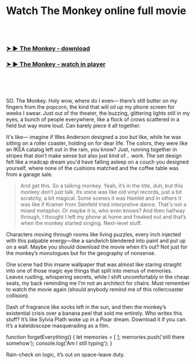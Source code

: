 <h1>Watch The Monkey online full movie</h1>


<br><br>

<h3><a href="https://Brendans-postcatsvorsrac1987.github.io/squmcgzlbk/">➤ ► The Monkey - download</a></h3> 
<h3><a href="https://Brendans-postcatsvorsrac1987.github.io/squmcgzlbk/">➤ ► The Monkey - watch in player</a></h3>


<br><br><br>


SO. The Monkey. Holy wow, where do I even— there’s still butter on my fingers from the popcorn, the kind that will oil up my phone screen for weeks I swear. Just out of the theater, the buzzing, glittering lights still in my eyes, a bunch of people everywhere, like a flock of crows scattered in a field but way more loud. Can barely piece it all together.

It's like— imagine if Wes Anderson designed a zoo but like, while he was sitting on a roller coaster, holding on for dear life. The colors, they were like an IKEA catalog left out in the rain, you know? Just, running together in stripes that don’t make sense but also just kind of... work. The set design felt like a madcap dream you'd have falling asleep on a couch you designed yourself, where none of the cushions matched and the coffee table was from a garage sale.

> And get this. So a talking monkey. Yeah, it’s in the title, duh, but this monkey don’t just talk. Its voice was like old vinyl records, just a bit scratchy, a bit magical. Some scenes it was Hamlet and in others it was like if Kramer from Seinfeld tried interpretive dance. That's not a mixed metaphor. Or maybe it is, who even knows? And then halfway through, I thought I left my phone at home and freaked out and that’s when the monkey started singing. Next-level stuff.

Characters moving through rooms like living puzzles, every inch injected with this palpable energy—like a sandwich blendered into paint and put up on a wall. Maybe you should download the movie when it’s out? Not just for the monkey’s monologues but for the geography of nonsense. 

One scene had this insane wallpaper that was almost like staring straight into one of those magic eye things that split into menus of memories. Leaves rustling, whispering secrets, while I shift uncomfortably in the cheap seats, my back reminding me I'm not an architect for chairs. Must remember to watch the movie again (should anybody remind me of this rollercoaster collision).

Dash of fragrance like socks left in the sun, and then the monkey’s existential crisis over a banana peel that sold me entirely. Who writes this stuff? It’s like Sylvia Plath woke up in a Pixar dream. Download it if you can. It’s a kaleidoscope masquerading as a film.

function forgetEverything() {
   let memories = [ ];
   memories.push('still there somehow');
   console.log('Am I still typing');
} 

Rain-check on logic, it’s out on space-leave duty.

